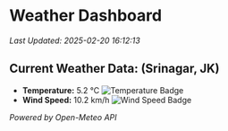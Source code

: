 
# Weather Dashboard

_Last Updated: 2025-02-20 16:12:13_

## Current Weather Data: (Srinagar, JK)
- **Temperature:** 5.2 °C ![Temperature Badge](https://img.shields.io/badge/Temperature-Low%20Temp-blue)
- **Wind Speed:** 10.2 km/h ![Wind Speed Badge](https://img.shields.io/badge/Wind%20Speed-Light%20Wind-blue)

*Powered by Open-Meteo API*
